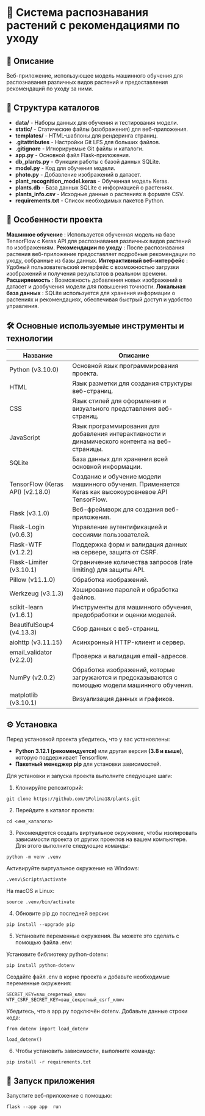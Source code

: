 # 🌿 Система распознавания растений с рекомендациями по уходу

## 🚀 Описание

Веб-приложение, использующее модель машинного обучения для распознавания различных видов растений и предоставления рекомендаций по уходу за ними.

## 📁 Структура каталогов

- **data/** - Наборы данных для обучения и тестирования модели.
- **static/** - Статические файлы (изображения) для веб-приложения.
- **templates/** - HTML-шаблоны для рендеринга страниц.
- **.gitattributes** - Настройки Git LFS для больших файлов.
- **.gitignore** - Игнорируемые Git файлы и каталоги.
- **app.py** - Основной файл Flask-приложения.
- **db_plants.py** - Функции работы с базой данных SQLite.
- **model.py** - Код для обучения модели.
- **photo.py** - Добавление изображений в датасет.
- **plant_recognition_model.keras** - Обученная модель Keras.
- **plants.db** - База данных SQLite с информацией о растениях.
- **plants_info.csv** - Исходные данные о растениях в формате CSV.
- **requirements.txt** - Список необходимых пакетов Python.

## 🌟 Особенности проекта

**Машинное обучение** : Используется обученная модель на базе TensorFlow с Keras API для распознавания различных видов растений по изображениям.
**Рекомендации по уходу** : После распознавания растения веб-приложение предоставляет подробные рекомендации по уходу, собранные из базы данных.
**Интерактивный веб-интерфейс** : Удобный пользовательский интерфейс с возможностью загрузки изображений и получения результатов в реальном времени.
**Расширяемость** : Возможность добавления новых изображений в датасет и дообучения модели для повышения точности.
**Локальная база данных** : SQLite используется для хранения информации о растениях и рекомендациях, обеспечивая быстрый доступ и удобство управления.

## 🛠 Основные используемые инструменты и технологии

| **Название**     | **Описание**                                                                 |
|----------------------------------|------------------------------------------------------------------------------|
| Python (v3.10.0)                           | Основной язык программирования проекта.                                     |
| HTML                           | Язык разметки для создания структуры веб-страниц.                                     |
| CSS                           | Язык стилей для оформления и визуального представления веб-страниц.                                     |
| JavaScript                           | Язык программирования для добавления интерактивности и динамического контента на веб-страницы.                                     |
| SQLite                           | База данных для хранения всей основной информации.                |
| TensorFlow (Keras API) (v2.18.0)           | Создание и обучение модели машинного обучения. Применяется Keras как высокоуровневое API TensorFlow. |
| Flask (v3.1.0)                            | Веб-фреймворк для создания веб-приложения.                                  |
| Flask-Login (v0.6.3)                            | Управление аутентификацией и сессиями пользователей.                                  |
| Flask-WTF (v1.2.2)                            | Поддержка форм и валидация данных на сервере, защита от CSRF.                                  |
| Flask-Limiter (v3.10.1)                            | Ограничение количества запросов (rate limiting) для защиты API.                                  |
| Pillow (v11.1.0)                  | Обработка изображений.                                  |
| Werkzeug (v3.1.3)                              | Хэширование паролей и обработка файлов.                                  |
| scikit-learn (v1.6.1)                       | Инструменты для машинного обучения, предобработки и оценки моделей.                                   |
| BeautifulSoup4 (v4.13.3)                          | Сбор данных с веб-страниц.                                     |
| aiohttp (v3.11.15)                           | Асинхронный HTTP-клиент и сервер.                                     |
| email_validator (v2.2.0)                           | Проверка и валидация email-адресов.                                     |
| NumPy (v2.0.2)                           |  Обработка изображений, которые загружаются и предсказываются с помощью модели машинного обучения.                                     |
| matplotlib (v3.10.1)                           | Визуализация данных и графиков.                                     |

## ⚙️ Установка

Перед установкой проекта убедитесь, что у вас установлены:

- **Python 3.12.1 (рекомендуется)** или другая версия **(3.8 и выше)**, которую поддерживает Tensorflow.
- **Пакетный менеджер pip** для установки зависимостей.

Для установки и запуска проекта выполните следующие шаги:

1. Клонируйте репозиторий:

```
git clone https://github.com/1Polina18/plants.git
```

2. Перейдите в каталог проекта:

```
cd <имя_каталога>
```

3. Рекомендуется создать виртуальное окружение, чтобы изолировать зависимости проекта от других проектов на вашем компьютере. Для этого выполните следующие команды:

```
python -m venv .venv
```

Активируйте виртуальное окружение на Windows:

```
.venv\Scripts\activate
```

На macOS и Linux:

```
source .venv/bin/activate
```

4. Обновите pip до последней версии:

```
pip install --upgrade pip
```

5. Установите переменные окружения. Вы можете это сделать с помощью файла .env:

Установите библиотеку python-dotenv:

```
pip install python-dotenv
```

Создайте файл .env в корне проекта и добавьте необходимые переменные окружения:

```
SECRET_KEY=ваш_секретный_ключ
WTF_CSRF_SECRET_KEY=ваш_секретный_csrf_ключ
```

Убедитесь, что в app.py подключён dotenv. Добавьте данные строки кода:

```
from dotenv import load_dotenv

load_dotenv()
```

6. Чтобы установить зависимости, выполните команду:

```
pip install -r requirements.txt
```

## 🏁 Запуск приложения

Запустите веб-приложение с помощью:

```
flask --app app  run
```
